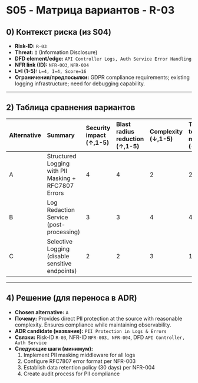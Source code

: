 # S05 - Матрица вариантов - R-03

## 0) Контекст риска (из S04)

* **Risk-ID:** `R-03`
* **Threat:** `I` (Information Disclosure)
* **DFD element/edge:** `API Controller Logs, Auth Service Error Handling`
* **NFR link (ID):** `NFR-003`, `NFR-004`
* **L×I (1-5):** `L=4, I=4, Score=16`
* **Ограничения/предпосылки:** GDPR compliance requirements; existing logging infrastructure; need for debugging capability.

---

## 2) Таблица сравнения вариантов

| Alternative | Summary | Security impact (↑,1-5) | Blast radius reduction (↑,1-5) | Complexity (↓,1-5) | Time-to-mitigate (↓,1-5) | Dependencies (↓,1-5) | **Benefit** | **Cost** | **Net** | Notes |
| :--- | :--- | :--- | :--- | :--- | :--- | :--- | :--- | :--- | :--- | :--- |
| A | Structured Logging with PII Masking + RFC7807 Errors | 4 | 4 | 2 | 2 | 2 | **8** | **6** | **+2** | Comprehensive coverage of logs and errors |
| B | Log Redaction Service (post-processing) | 3 | 3 | 4 | 4 | 4 | **6** | **12** | **-6** | Complex, data already exposed in logs |
| C | Selective Logging (disable sensitive endpoints) | 2 | 2 | 3 | 1 | 1 | **4** | **5** | **-1** | Loses observability for critical flows |

---

## 4) Решение (для переноса в ADR)

* **Chosen alternative:** `A`
* **Почему:** Provides direct PII protection at the source with reasonable complexity. Ensures compliance while maintaining observability.
* **ADR candidate (название):** `PII Protection in Logs & Errors`
* **Связки:** Risk-ID `R-03`, NFR-ID `NFR-003, NFR-004`, DFD `API Controller, Auth Service`
* **Следующие шаги (минимум):**
    1. Implement PII masking middleware for all logs
    2. Configure RFC7807 error format per NFR-003
    3. Establish data retention policy (30 days) per NFR-004
    4. Create audit process for PII compliance